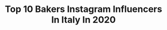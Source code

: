 ---
title: Top 10 Bakers Instagram Influencers In Italy In 2020
description: Identify the most popular Instagram accounts on inBeat.
platform: Instagram
profiles:
  - username: "bestobaker"
    fullname: >-
      Giuseppe Besto Stella
    location: "Italy"
    followers: 6764
    engagement: 1435
    commentsToLikes: 0.060250
    avatar: "https://scontent-ams4-1.cdninstagram.com/v/t51.2885-19/s320x320/82837868_654348682058826_1847787040607830016_n.jpg?_nc_ht=scontent-ams4-1.cdninstagram.com&_nc_ohc=i-cpXo7OKxgAX9ZU0VB&oh=3536b8ef319f1de927e801b1fe5f1d8f&oe=5EBA4D45"
    verified: false
    hashtags: "#love"
  - username: "ackyart"
    fullname: >-
      angela de santis
    location: "Italy"
    followers: 8645
    engagement: 946
    commentsToLikes: 0.135328
    avatar: "https://instagram.fkul16-1.fna.fbcdn.net/v/t51.2885-19/s320x320/81886330_493244691603279_407393401965641728_n.jpg?_nc_ht=instagram.fkul16-1.fna.fbcdn.net&_nc_ohc=Y5Usm8KzORwAX8ZAPAb&oh=ef0455389174b3c4d087de0ee8103244&oe=5EA41881"
    verified: false
    hashtags: "#schiacciatatoscana, #pasqua2020, #cacao, #tortecreative"
  - username: "ilragazzochecucina"
    fullname: >-
      
    location: "Italy"
    followers: 11919
    engagement: 762
    commentsToLikes: 0.079351
    avatar: "https://scontent-ams4-1.cdninstagram.com/v/t51.2885-19/s320x320/92548333_640997383114432_6296718395794522112_n.jpg?_nc_ht=scontent-ams4-1.cdninstagram.com&_nc_ohc=CgqQgQGKCPsAX--q7yW&oh=cf7ca0238ccefe5aaa1694c169347aac&oe=5EBA343B"
    verified: false
    hashtags: "#myseasonatable, #recipeoftheday, #littlestoriesofmykitchen, #seekthesemplicity"
  - username: "calliethebaker"
    fullname: >-
      Callie the Baker
    location: "Italy"
    followers: 42176
    engagement: 277
    commentsToLikes: 0.086334
    avatar: "https://scontent-ams4-1.cdninstagram.com/v/t51.2885-19/s320x320/69868009_1272196046316768_5542144808560099328_n.jpg?_nc_ht=scontent-ams4-1.cdninstagram.com&_nc_ohc=YLmTNif83twAX9vjZ9C&oh=af0ba4aae0cae196306b00b2f30e191a&oe=5EB4D77F"
    verified: false
    hashtags: "#welcome2020, #lagoscookier, #cookiesinlagos, #valentinecookie"
  - username: "thereshecooks"
    fullname: >-
      Monika Walecka, Warsaw ✌️
    location: "Italy"
    followers: 59606
    engagement: 158
    commentsToLikes: 0.014903
    avatar: "https://scontent-ams4-1.cdninstagram.com/v/t51.2885-19/s150x150/12338687_1523388047973863_568528464_a.jpg?_nc_ht=scontent-ams4-1.cdninstagram.com&_nc_ohc=20l_neABwgIAX9egb1M&oh=c0ded58c2e45560cbb2f4b43767c132d&oe=5EB9A3E5"
    verified: false
    hashtags: "#winterbreak, #bakeryescape, #comfortfood, #slowlymorning"
  - username: "rossana_pegurri"
    fullname: >-
      Roxana
    location: "Italy"
    followers: 10213
    engagement: 1006
    commentsToLikes: 0.325143
    avatar: "https://scontent-amt2-1.cdninstagram.com/v/t51.2885-19/s320x320/34983453_2187430324630842_2103574487936008192_n.jpg?_nc_ht=scontent-amt2-1.cdninstagram.com&_nc_ohc=lWAjPy-F3IsAX_tIWhl&oh=c677211be64fcc9fd426a6d2315ac228&oe=5EBB201D"
    verified: false
    hashtags: "#italy, #all, #pastafresca, #chefs"
  - username: "officialdolcedesi"
    fullname: >-
      Dolce Desi 🍰🍩🍪 pastry
    location: "Italy"
    followers: 3569
    engagement: 1928
    commentsToLikes: 0.309797
    avatar: "https://scontent-lhr8-1.cdninstagram.com/v/t51.2885-19/s320x320/23594973_335693460237902_4538051720420261888_n.jpg?_nc_ht=scontent-lhr8-1.cdninstagram.com&_nc_ohc=LsjwzbikTCYAX8izI7w&oh=23a18a45c92c9e7f3a0839568e48f99e&oe=5EB9C181"
    verified: false
    hashtags: "#dolcitipici, #top, #crumbledimele, #pastryandtasty"
  - username: "healthylittlecravings"
    fullname: >-
      Roberta ❤️
    location: "Italy"
    followers: 27185
    engagement: 754
    commentsToLikes: 0.040204
    avatar: "https://scontent-atl3-1.cdninstagram.com/v/t51.2885-19/s320x320/30841436_380764692425720_4979994440610349056_n.jpg?_nc_ht=scontent-atl3-1.cdninstagram.com&_nc_ohc=v5RH8sicHsMAX_WiJ5e&oh=6ee14156d9e8b31bf991c5bccd1e1ce9&oe=5EBA5788"
    verified: false
    hashtags: "#happynow, #foodandflatlay, #huffposttaste, #nikkor"
  - username: "hungry_franky"
    fullname: >-
      Franca Molluzzo
    location: "Italy"
    followers: 94956
    engagement: 320
    commentsToLikes: 0.053378
    avatar: "https://scontent-lhr8-1.cdninstagram.com/v/t51.2885-19/s320x320/81468533_571081580179415_3578724530945785856_n.jpg?_nc_ht=scontent-lhr8-1.cdninstagram.com&_nc_ohc=pNkG9i5jxpYAX9s3qiC&oh=2d1f0a56b3184dc5defa09fcb3ba3c21&oe=5EBB6A41"
    verified: false
    hashtags: "#homemade, #foodlover, #ricettefit, #dolcilight"
  - username: "gabriellagasparinireal"
    fullname: >-
      Gabriella Gasparini
    location: "Italy"
    followers: 24774
    engagement: 378
    commentsToLikes: 0.303450
    avatar: "https://scontent-ams4-1.cdninstagram.com/v/t51.2885-19/s320x320/89744557_770157136842347_3204601380174036992_n.jpg?_nc_ht=scontent-ams4-1.cdninstagram.com&_nc_ohc=hWk3ArtH8lgAX_xo1Vh&oh=18cd68cbfded567fc801c2644662cd20&oe=5EBB806E"
    verified: false
    hashtags: "#saluteebenessere, #feastagram, #radiobruno, #torino"
---
